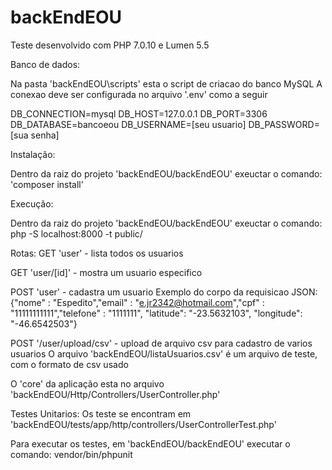 # backEndEOU

Teste desenvolvido com PHP 7.0.10 e Lumen 5.5 

Banco de dados:

Na pasta 'backEndEOU\scripts' esta o script de criacao do banco MySQL
A conexao deve ser configurada no arquivo '.env' como a seguir

DB_CONNECTION=mysql
DB_HOST=127.0.0.1
DB_PORT=3306
DB_DATABASE=bancoeou
DB_USERNAME=[seu usuario]
DB_PASSWORD=[sua senha]


Instalação:

Dentro da raiz do projeto 'backEndEOU/backEndEOU' exeuctar o comando:
'composer install'

Execução:

Dentro da raiz do projeto 'backEndEOU/backEndEOU' exeuctar o comando:
php -S localhost:8000 -t public/


Rotas:
GET 'user' - lista todos os usuarios

GET 'user/[id]' - mostra um usuario especifico

POST 'user' - cadastra um usuario
Exemplo do corpo da requisicao JSON: 
{"nome" : "Espedito","email" : "e.jr2342@hotmail.com","cpf" : "11111111111","telefone" : "1111111", "latitude": "-23.5632103", "longitude": "-46.6542503"}

POST '/user/upload/csv' - upload de arquivo csv para cadastro de varios usuarios
O arquivo 'backEndEOU/listaUsuarios.csv' é um arquivo de teste, com o formato de csv usado

O 'core' da aplicação esta no arquivo 'backEndEOU/Http/Controllers/UserController.php'


Testes Unitarios:
Os teste se encontram em 'backEndEOU/tests/app/http/controllers/UserControllerTest.php'

Para executar os testes, em 'backEndEOU/backEndEOU' executar o comando:
vendor/bin/phpunit



